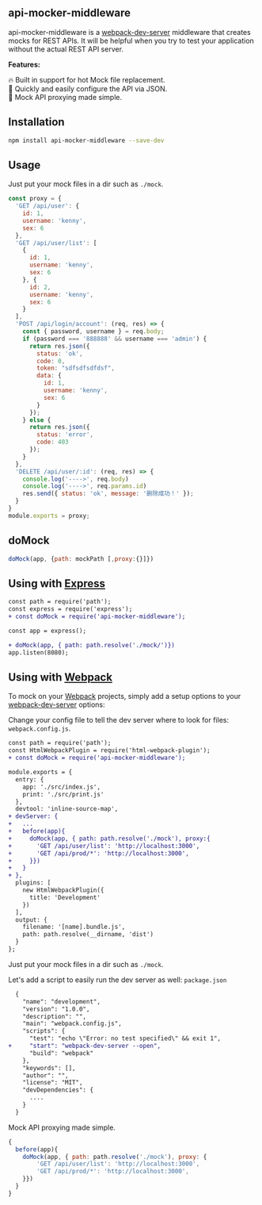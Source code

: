 api-mocker-middleware
---

api-mocker-middleware is a [webpack-dev-server](https://github.com/webpack/webpack-dev-server)  middleware that creates mocks for REST APIs. It will be helpful when you try to test your application without the actual REST API server.

**Features:**  

🔥 Built in support for hot Mock file replacement.  
🚀 Quickly and easily configure the API via JSON.  
🌱 Mock API proxying made simple.  

## Installation

```bash
npm install api-mocker-middleware --save-dev
```

## Usage

Just put your mock files in a dir such as `./mock`.

```js
const proxy = {
  'GET /api/user': {
    id: 1,
    username: 'kenny',
    sex: 6
  },
  'GET /api/user/list': [
    {
      id: 1,
      username: 'kenny',
      sex: 6
    }, {
      id: 2,
      username: 'kenny',
      sex: 6
    }
  ],
  'POST /api/login/account': (req, res) => {
    const { password, username } = req.body;
    if (password === '888888' && username === 'admin') {
      return res.json({
        status: 'ok',
        code: 0,
        token: "sdfsdfsdfdsf",
        data: {
          id: 1,
          username: 'kenny',
          sex: 6
        }
      });
    } else {
      return res.json({
        status: 'error',
        code: 403
      });
    }
  },
  'DELETE /api/user/:id': (req, res) => {
    console.log('---->', req.body)
    console.log('---->', req.params.id)
    res.send({ status: 'ok', message: '删除成功！' });
  }
}
module.exports = proxy;
```

## doMock

```js
doMock(app, {path: mockPath [,proxy:{}]})
```

## Using with [Express](https://github.com/expressjs/express)

```diff
const path = require('path');
const express = require('express');
+ const doMock = require('api-mocker-middleware');

const app = express();

+ doMock(app, { path: path.resolve('./mock/')})
app.listen(8080);
```

## Using with [Webpack](https://github.com/webpack/webpack)

To mock on your [Webpack](https://github.com/webpack/webpack) projects, simply add a setup options to your [webpack-dev-server](https://github.com/webpack/webpack-dev-server) options:

Change your config file to tell the dev server where to look for files: `webpack.config.js`.

```diff
const path = require('path');
const HtmlWebpackPlugin = require('html-webpack-plugin');
+ const doMock = require('api-mocker-middleware');

module.exports = {
  entry: {
    app: './src/index.js',
    print: './src/print.js'
  },
  devtool: 'inline-source-map',
+ devServer: {
+   ...
+   before(app){
+     doMock(app, { path: path.resolve('./mock'), proxy:{
+       'GET /api/user/list': 'http://localhost:3000',
+       'GET /api/prod/*': 'http://localhost:3000',
+     }})
+   }
+ },
  plugins: [
    new HtmlWebpackPlugin({
      title: 'Development'
    })
  ],
  output: {
    filename: '[name].bundle.js',
    path: path.resolve(__dirname, 'dist')
  }
};
```

Just put your mock files in a dir such as `./mock`.

Let's add a script to easily run the dev server as well: `package.json`

```diff
  {
    "name": "development",
    "version": "1.0.0",
    "description": "",
    "main": "webpack.config.js",
    "scripts": {
      "test": "echo \"Error: no test specified\" && exit 1",
+     "start": "webpack-dev-server --open",
      "build": "webpack"
    },
    "keywords": [],
    "author": "",
    "license": "MIT",
    "devDependencies": {
      ....
    }
  }
```

Mock API proxying made simple.

```js
{
  before(app){
    doMock(app, { path: path.resolve('./mock'), proxy: {
        'GET /api/user/list': 'http://localhost:3000',
        'GET /api/prod/*': 'http://localhost:3000',
    }})
  }
}
```
